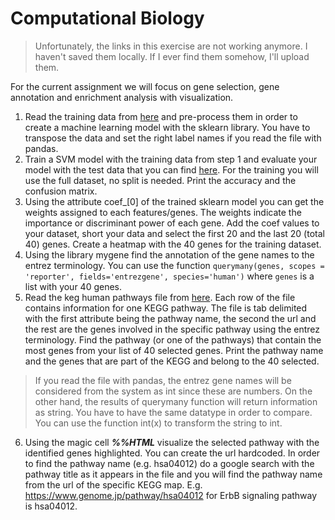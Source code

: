 # Computational Biology

>Unfortunately, the links in this exercise are not working anymore. I haven't saved them locally. If I ever find them somehow, I'll upload them.

For the current assignment we will focus on gene selection, gene annotation and enrichment analysis with visualization.

1. Read the training data from [here](http://139.91.190.186/tei/bioinformatics/LungTrain.txt) and pre-process them in order to create a machine learning model with the sklearn library. You have to transpose the data and set the right label names if you read the file with pandas.
2. Train a SVM model with the training data from step 1 and evaluate your model with the test data that you can find [here](http://139.91.190.186/tei/bioinformatics/LungTest.txt). For the training you will use the full dataset, no split is needed. Print the accuracy and the confusion matrix.
3. Using the attribute coef_[0] of the trained sklearn model you can get the weights assigned to each features/genes. The weights indicate the importance or discriminant power of each gene. Add the coef values to your dataset, short your data and select the first 20 and the last 20 (total 40) genes. Create a heatmap with the 40 genes for the training dataset.
4. Using the library mygene find the annotation of the gene names to the entrez terminology. You can use the function `querymany(genes, scopes = 'reporter', fields='entrezgene', species='human')` where `genes` is a list with your 40 genes.
5. Read the keg human pathways file from [here](http://139.91.190.186/tei/bioinformatics/c2.cp.kegg.v7.4.entrez.gmt). Each row of the file contains information for one KEGG pathway. The file is tab delimited with the first attribute being the pathway name, the second the url and the rest are the genes involved in the specific pathway using the entrez terminology. Find the pathway (or one of the pathways) that contain the most genes from your list of 40 selected genes. Print the pathway name and the genes that are part of the KEGG and belong to the 40 selected.
> If you read the file with pandas, the entrez gene names will be considered from the system as int since these are numbers. On the other hand, the results of querymany function will return information as string. You have to have the same datatype in order to compare. You can use the function int(x) to transform the string to int. 
6. Using the magic cell ***%%HTML*** visualize the selected pathway with the identified genes highlighted. You can create the url hardcoded. In order to find the pathway name (e.g. hsa04012) do a google search with the pathway title as it appears in the file and you will find the pathway name from the url of the specific KEGG map. E.g. https://www.genome.jp/pathway/hsa04012 for ErbB signaling pathway is hsa04012.
